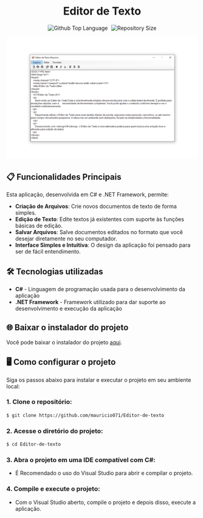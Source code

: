 <div align="center"> <h1>Editor de Texto</h1> </div>
 
<p align="center">
  <img alt="Github Top Language" src="https://img.shields.io/github/languages/top/mauricio071/Editor-de-texto?color=00bfa6">
  <img width="1" />
  <img alt="Repository Size" src="https://img.shields.io/github/repo-size/mauricio071/Editor-de-texto?color=00bfa6">
</p>

![Preview-Screens](https://github.com/mauricio071/Editor-de-texto/blob/master/readme-img.png)

## 📋 Funcionalidades Principais
Esta aplicação, desenvolvida em C# e .NET Framework, permite:

- **Criação de Arquivos**: Crie novos documentos de texto de forma simples.
- **Edição de Texto**: Edite textos já existentes com suporte às funções básicas de edição.
- **Salvar Arquivos**: Salve documentos editados no formato que você desejar diretamente no seu computador.
- **Interface Simples e Intuitiva**: O design da aplicação foi pensado para ser de fácil entendimento.

## 🛠 Tecnologias utilizadas

- **C#** - Linguagem de programação usada para o desenvolvimento da aplicação
- **.NET Framework** - Framework utilizado para dar suporte ao desenvolvimento e execução da aplicação

## 🌐 Baixar o instalador do projeto
Você pode baixar o instalador do projeto [aqui](https://github.com/mauricio071/Editor-de-texto/raw/master/instalador/Instalador_editor_de_texto/Instalador_editor_de_texto.rar).

## 🖥️ Como configurar o projeto
Siga os passos abaixo para instalar e executar o projeto em seu ambiente local:

### 1. Clone o repositório:

```bash
$ git clone https://github.com/mauricio071/Editor-de-texto
```

### 2. Acesse o diretório do projeto:

```bash
$ cd Editor-de-texto
```

### 3. Abra o projeto em uma IDE compatível com C#:

- É Recomendado o uso do Visual Studio para abrir e compilar o projeto.

### 4. Compile e execute o projeto:

- Com o Visual Studio aberto, compile o projeto e depois disso, execute a aplicação.
